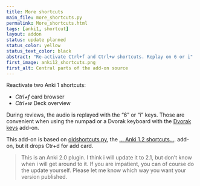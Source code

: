 ```yaml
---
title: More shortcuts
main_file: more_shortcuts.py
permalink: More_shortcuts.html
tags: [anki1, shortcut]
layout: addon
status: update planned
status_color: yellow
status_text_color: black
abstract: "Re-activate Ctrl+f and Ctrl+w shortcuts. Replay on 6 or i"
first_image: anki12_shortcuts.png
first_alt: Central parts of the add-on source
---
```

Reactivate two Anki 1 shortcuts:

- *Ctrl+f* card browser
- *Ctrl+w* Deck overview

During reviews, the audio is replayed with the <q>6</q> or <q>i</q>
keys. Those are convenient when using the numpad or a Dvorak keyboard
with the [Dvorak keys](Dvorak_keys.html) add-on.

This add-on is based on
[oldshortcuts.py](https://github.com/dae/ankiplugins/blob/master/oldshortcuts.py),
the
[… Anki 1.2 shortcuts…](https://ankiweb.net/shared/info/544525276).
add-on, but it drops Ctr+d for add card.

<blockquote class="nb">This is an Anki 2.0 plugin. I think i will
update it to 2.1, but don’t know when i will get around to it. If you
are impatient, you can of course do the update yourself. Please let me
know which way you want your version published.</blockquote>
